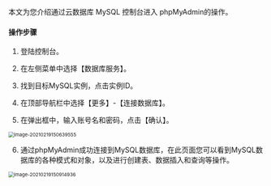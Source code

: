 本文为您介绍通过云数据库 MySQL 控制台进入 phpMyAdmin的操作。

#### 操作步骤

1. 登陆控制台。

2. 在左侧菜单中选择【数据库服务】。

3. 找到目标MySQL实例，点击实例ID。

4. 在顶部导航栏中选择【更多】-【连接数据库】。

5. 在弹出框中，输入账号名和密码，点击【确认】。

 <img src="https://i.loli.net/2021/02/19/PEGfW9Tz3uFipro.png" alt="image-20210219150639555" style="zoom: 67%;" />                            

6. 通过phpMyAdmin成功连接到MySQL数据库，在此页面您可以看到MySQL数据库的各种模式和对象，以及进行创建表、数据插入和查询等操作。

 <img src="https://i.loli.net/2021/02/19/AdWM7SNrCivauJg.png" alt="image-20210219150914936" style="zoom:67%;" />